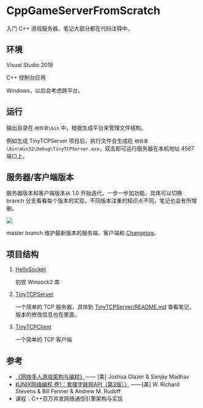 # CppGameServerFromScratch

入门 C++ 游戏服务器，笔记大部分都在代码注释中。

## 环境

Visual Studio 2019

C++ 控制台应用

Windows，以后会考虑跨平台。

## 运行

输出目录在 `根目录\bin` 中，根据生成平台来管理文件结构。

例如生成 TinyTCPServer 项目后，执行文件会生成在 `根目录\bin\Win32\Debug\TinyTCPServer.exe`，双击即可运行服务器在本机地址 4567 端口上。

## 服务器/客户端版本

服务器版本和客户端版本从 1.0 开始迭代，一步一步加功能，具体可以切换 branch 分支看看每个版本的实现。不同版本注重的知识点不同，笔记也会有所增删。

![](https://i.loli.net/2019/07/01/5d195b2fae3be96970.png)

master branch 维护最新版本的服务端、客户端和 [Changelog](https://github.com/Latias94/CppGameServerFromScratch/blob/master/HelloSocket/TinyTCPServer/README.md)。

## 项目结构

1. [HelloSocket](https://github.com/Latias94/CppGameServerFromScratch/blob/master/HelloSocket/HelloSocket)

   初尝 Winsock2 库

2. [TinyTCPServer](https://github.com/Latias94/CppGameServerFromScratch/blob/master/HelloSocket/TinyTCPServer)

   一个简单的 TCP 服务器，具体到 [TinyTCPServer/README.md](https://github.com/Latias94/CppGameServerFromScratch/blob/master/HelloSocket/TinyTCPServer/README.md) 查看笔记，版本的修改信息也在里面。

3. [TinyTCPClient](https://github.com/Latias94/CppGameServerFromScratch/blob/master/HelloSocket/TinyTCPClient)

   一个简单的 TCP 客户端

## 参考

* [《网络多人游戏架构与编程》](https://book.douban.com/subject/27135506/)—— [美] Joshua Glazer & Sanjay Madhav
* [《UNIX网络编程 卷1：套接字联网API（第3版）》](https://book.douban.com/subject/26434583/) ——[美] W. Richard Stevens & Bill Fenner & Andrew M. Rudoff
* 课程：C++百万并发网络通信引擎架构与实现